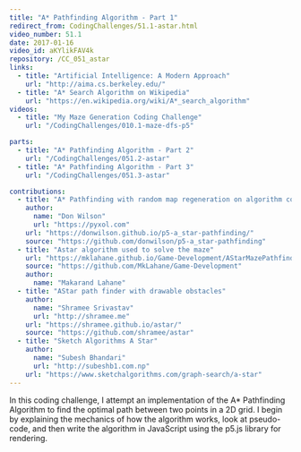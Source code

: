 ```yaml
---
title: "A* Pathfinding Algorithm - Part 1"
redirect_from: CodingChallenges/51.1-astar.html
video_number: 51.1
date: 2017-01-16
video_id: aKYlikFAV4k
repository: /CC_051_astar
links:
  - title: "Artificial Intelligence: A Modern Approach"
    url: "http://aima.cs.berkeley.edu/"
  - title: "A* Search Algorithm on Wikipedia"
    url: "https://en.wikipedia.org/wiki/A*_search_algorithm"
videos:
  - title: "My Maze Generation Coding Challenge"
    url: "/CodingChallenges/010.1-maze-dfs-p5"

parts:
  - title: "A* Pathfinding Algorithm - Part 2"
    url: "/CodingChallenges/051.2-astar"
  - title: "A* Pathfinding Algorithm - Part 3"
    url: "/CodingChallenges/051.3-astar"

contributions:
  - title: "A* Pathfinding with random map regeneration on algorithm completion"
    author:
      name: "Don Wilson"
      url: "https://pyxol.com"
    url: "https://donwilson.github.io/p5-a_star-pathfinding/"
    source: "https://github.com/donwilson/p5-a_star-pathfinding"
  - title: "Astar algorithm used to solve the maze"
    url: "https://mklahane.github.io/Game-Development/AStarMazePathfinding/"
    source: "https://github.com/MkLahane/Game-Development"
    author:
      name: "Makarand Lahane"
  - title: "AStar path finder with drawable obstacles"
    author:
      name: "Shramee Srivastav"
      url: "http://shramee.me"
    url: "https://shramee.github.io/astar/"
    source: "https://github.com/shramee/astar"
  - title: "Sketch Algorithms A Star"
    author:
      name: "Subesh Bhandari"
      url: "http://subeshb1.com.np"
    url: "https://www.sketchalgorithms.com/graph-search/a-star"
---
```


In this coding challenge, I attempt an implementation of the A* Pathfinding Algorithm to find the optimal path between two points in a 2D grid.  I begin by explaining the mechanics of how the algorithm works, look at pseudo-code, and then write the algorithm in JavaScript using the p5.js library for rendering.
